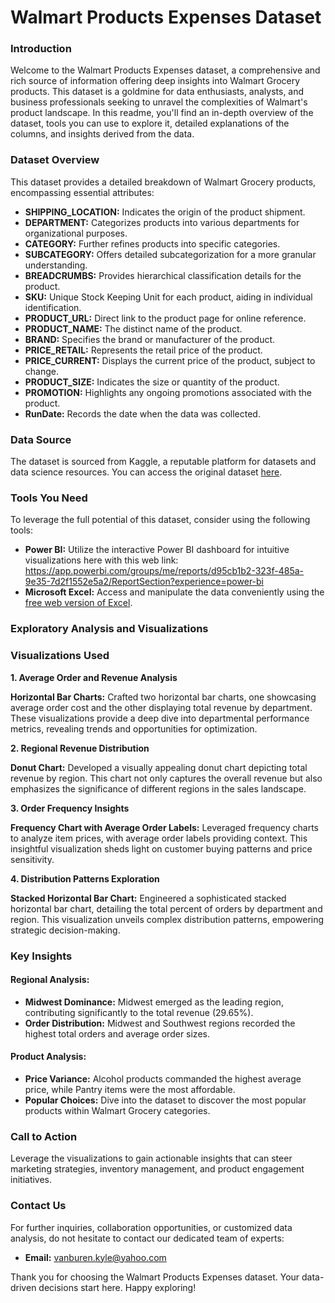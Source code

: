 # **Walmart Products Expenses Dataset**

### Introduction

Welcome to the Walmart Products Expenses dataset, a comprehensive and rich source of information offering deep insights into Walmart Grocery products. This dataset is a goldmine for data enthusiasts, analysts, and business professionals seeking to unravel the complexities of Walmart's product landscape. In this readme, you'll find an in-depth overview of the dataset, tools you can use to explore it, detailed explanations of the columns, and insights derived from the data.

### Dataset Overview

This dataset provides a detailed breakdown of Walmart Grocery products, encompassing essential attributes:

- **SHIPPING_LOCATION:** Indicates the origin of the product shipment.
- **DEPARTMENT:** Categorizes products into various departments for organizational purposes.
- **CATEGORY:** Further refines products into specific categories.
- **SUBCATEGORY:** Offers detailed subcategorization for a more granular understanding.
- **BREADCRUMBS:** Provides hierarchical classification details for the product.
- **SKU:** Unique Stock Keeping Unit for each product, aiding in individual identification.
- **PRODUCT_URL:** Direct link to the product page for online reference.
- **PRODUCT_NAME:** The distinct name of the product.
- **BRAND:** Specifies the brand or manufacturer of the product.
- **PRICE_RETAIL:** Represents the retail price of the product.
- **PRICE_CURRENT:** Displays the current price of the product, subject to change.
- **PRODUCT_SIZE:** Indicates the size or quantity of the product.
- **PROMOTION:** Highlights any ongoing promotions associated with the product.
- **RunDate:** Records the date when the data was collected.

### Data Source

The dataset is sourced from Kaggle, a reputable platform for datasets and data science resources. You can access the original dataset [here](https://www.kaggle.com/datasets/thedevastator/product-prices-and-sizes-from-walmart-grocery).

### Tools You Need

To leverage the full potential of this dataset, consider using the following tools:

- **Power BI:** Utilize the interactive Power BI dashboard for intuitive visualizations here with this web link: https://app.powerbi.com/groups/me/reports/d95cb1b2-323f-485a-9e35-7d2f1552e5a2/ReportSection?experience=power-bi
- **Microsoft Excel:** Access and manipulate the data conveniently using the [free web version of Excel](https://www.office.com/launch/excel?ui=en-US&rs=US&auth=2).

### Exploratory Analysis and Visualizations

### Visualizations Used
**1. Average Order and Revenue Analysis**

**Horizontal Bar Charts:** Crafted two horizontal bar charts, one showcasing average order cost and the other displaying total revenue by department. These visualizations provide a deep dive into departmental performance metrics, revealing trends and opportunities for optimization.

**2. Regional Revenue Distribution**

**Donut Chart:** Developed a visually appealing donut chart depicting total revenue by region. This chart not only captures the overall revenue but also emphasizes the significance of different regions in the sales landscape.

**3. Order Frequency Insights**

**Frequency Chart with Average Order Labels:** Leveraged frequency charts to analyze item prices, with average order labels providing context. This insightful visualization sheds light on customer buying patterns and price sensitivity.

**4. Distribution Patterns Exploration**

**Stacked Horizontal Bar Chart:** Engineered a sophisticated stacked horizontal bar chart, detailing the total percent of orders by department and region. This visualization unveils complex distribution patterns, empowering strategic decision-making.

### Key Insights

#### Regional Analysis:
- **Midwest Dominance:** Midwest emerged as the leading region, contributing significantly to the total revenue (29.65%).
- **Order Distribution:** Midwest and Southwest regions recorded the highest total orders and average order sizes.

#### Product Analysis:
- **Price Variance:** Alcohol products commanded the highest average price, while Pantry items were the most affordable.
- **Popular Choices:** Dive into the dataset to discover the most popular products within Walmart Grocery categories.

### Call to Action

Leverage the visualizations to gain actionable insights that can steer marketing strategies, inventory management, and product engagement initiatives.

### Contact Us

For further inquiries, collaboration opportunities, or customized data analysis, do not hesitate to contact our dedicated team of experts:

- **Email:** vanburen.kyle@yahoo.com

Thank you for choosing the Walmart Products Expenses dataset. Your data-driven decisions start here. Happy exploring!


